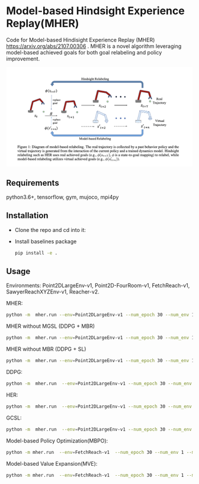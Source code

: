 # Model-based Hindsight Experience Replay(MHER)
Code for Model-based Hindisight Experience Replay (MHER) https://arxiv.org/abs/2107.00306 . MHER is a novel algorithm leveraging model-based achieved goals for both goal relabeling and policy improvement.

<div style="text-align: center;">
<img src="pics/diagram.png"  >
</div>


## Requirements
python3.6+, tensorflow, gym, mujoco, mpi4py

## Installation
- Clone the repo and cd into it:

- Install baselines package
    ```bash
    pip install -e .
    ```


## Usage
Environments: Point2DLargeEnv-v1, Point2D-FourRoom-v1, FetchReach-v1, SawyerReachXYZEnv-v1, Reacher-v2.

MHER:
```bash
python -m  mher.run --env=Point2DLargeEnv-v1 --num_epoch 30 --num_env 1  --n_step 5 --mode dynamic --alpha 3 --mb_relabeling_ratio 0.8 --log_path=~/logs/point/ --save_path=~/logs/point/
```
MHER without MGSL (DDPG + MBR)
```bash
python -m  mher.run --env=Point2DLargeEnv-v1 --num_epoch 30 --num_env 1  --n_step 5 --mode dynamic --alpha 0 --mb_relabeling_ratio 0.8  --no_mgsl True 
```
MHER without MBR (DDPG + SL)
```bash
python -m  mher.run --env=Point2DLargeEnv-v1 --num_epoch 30 --num_env 1  --n_step 5 --mode dynamic --mb_relabeling_ratio 0.8  --no_mb_relabel True
```

DDPG:
```bash
python -m  mher.run  --env=Point2DLargeEnv-v1 --num_epoch 30 --num_env 1 --noher True 
```
HER:
```bash
python -m  mher.run  --env=Point2DLargeEnv-v1 --num_epoch 30 --num_env 1 
```
GCSL:
```bash
python -m  mher.run  --env=Point2DLargeEnv-v1 --num_epoch 30 --num_env 1 --mode supervised
```

Model-based Policy Optimization(MBPO):
```bash
python -m mher.run  --env=FetchReach-v1  --num_epoch 30 --num_env 1 --mode mbpo  --n_step 5
```

Model-based Value Expansion(MVE):
```bash
python -m mher.run  --env=FetchReach-v1  --num_epoch 30 --num_env 1 --mode mbpo  --n_step 5
```
